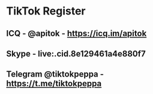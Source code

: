 # TikTok Register

## ICQ - @apitok - https://icq.im/apitok 
## Skype - live:.cid.8e129461a4e880f7
## Telegram @tiktokpeppa - https://t.me/tiktokpeppa
